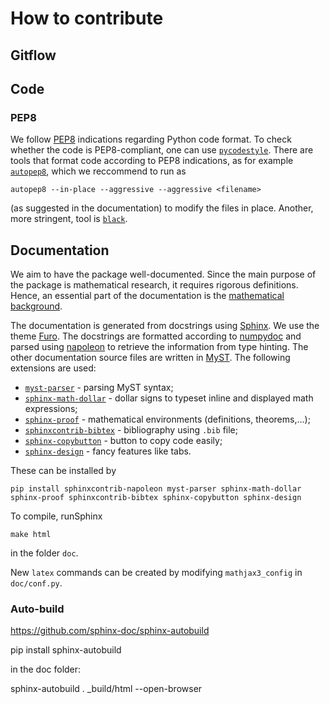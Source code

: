 # How to contribute


## Gitflow

## Code

### PEP8

We follow [PEP8](https://peps.python.org/pep-0008/) indications regarding Python code format.
To check whether the code is PEP8-compliant, one can use [`pycodestyle`](https://pycodestyle.pycqa.org).
There are tools that format code according to PEP8 indications, as for example [`autopep8`](https://pypi.org/project/autopep8/), which we reccommend     to run as
```
autopep8 --in-place --aggressive --aggressive <filename>
```
(as suggested in the documentation) to modify the files in place.
Another, more stringent, tool is [`black`](https://black.readthedocs.io).

## Documentation

We aim to have the package well-documented.
Since the main purpose of the package is mathematical research,
it requires rigorous definitions.
Hence, an essential part of the documentation is the
[mathematical background](#definitions).

The documentation is generated from docstrings using [Sphinx](https://www.sphinx-doc.org).
We use the theme [Furo](https://github.com/pradyunsg/furo).
The docstrings are formatted according to [numpydoc](https://numpydoc.readthedocs.io/en/latest/format.html) and parsed using [napoleon](https://sphinxcontrib-napoleon.readthedocs.io/)
to retrieve the information from type hinting.
The other documentation source files are written in [MyST](https://myst-parser.readthedocs.io/).
The following extensions are used:
 - [`myst-parser`](https://myst-parser.readthedocs.io) - parsing MyST syntax;
 - [`sphinx-math-dollar`](https://www.sympy.org/sphinx-math-dollar/) - dollar signs to typeset inline and displayed math expressions;
 - [`sphinx-proof`](https://sphinx-proof.readthedocs.io) - mathematical environments (definitions, theorems,...);
 - [`sphinxcontrib-bibtex`](https://sphinxcontrib-bibtex.readthedocs.io) - bibliography using `.bib` file;
 - [`sphinx-copybutton`](https://sphinx-copybutton.readthedocs.io) - button to copy code easily;
 - [`sphinx-design`](https://sphinx-design.readthedocs.io) - fancy features like tabs.

These can be installed by
```
pip install sphinxcontrib-napoleon myst-parser sphinx-math-dollar sphinx-proof sphinxcontrib-bibtex sphinx-copybutton sphinx-design
```

To compile, runSphinx
```
make html
```
in the folder `doc`.

New `latex` commands can be created by modifying `mathjax3_config` in `doc/conf.py`.


### Auto-build

https://github.com/sphinx-doc/sphinx-autobuild

pip install sphinx-autobuild

in the doc folder:

sphinx-autobuild . _build/html --open-browser




